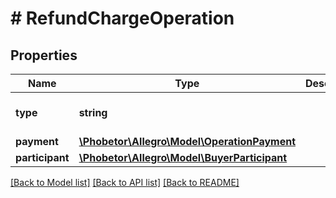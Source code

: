 # # RefundChargeOperation

## Properties

Name | Type | Description | Notes
------------ | ------------- | ------------- | -------------
**type** | **string** |  | [optional] [default to 'REFUND_CHARGE']
**payment** | [**\Phobetor\Allegro\Model\OperationPayment**](OperationPayment.md) |  |
**participant** | [**\Phobetor\Allegro\Model\BuyerParticipant**](BuyerParticipant.md) |  |

[[Back to Model list]](../../README.md#models) [[Back to API list]](../../README.md#endpoints) [[Back to README]](../../README.md)
